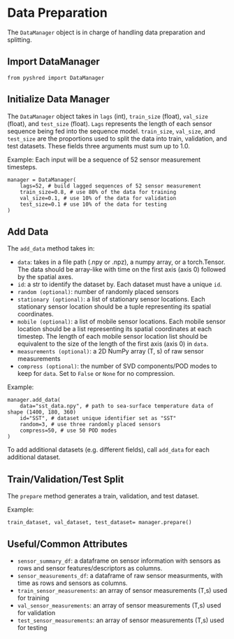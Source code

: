 # Data Preparation

The `DataManager` object is in charge of handling data preparation and splitting.

## Import DataManager

`from pyshred import DataManager`


## Initialize Data Manager
The `DataManager` object takes in `lags` (int), `train_size` (float), `val_size` (float), and `test_size` (float). `Lags` represents the length of each sensor sequence being fed into the sequence model. `train_size`, `val_size`, and `test_size` are the proportions used to split the data into train, validation, and test datasets. These fields three arguments must sum up to 1.0.

Example:
Each input will be a sequence of 52 sensor measurement timesteps. 
```
manager = DataManager(
    lags=52, # build lagged sequences of 52 sensor measurement
    train_size=0.8, # use 80% of the data for training
    val_size=0.1, # use 10% of the data for validation
    test_size=0.1 # use 10% of the data for testing
)
```


## Add Data
The `add_data` method takes in:
- `data`: takes in a file path (.npy or .npz), a numpy array, or a torch.Tensor. The data should be array-like with time on the first axis (axis 0) followed by the spatial axes.
- `id`: a str to identify the dataset by. Each dataset must have a unique `id`.
- `random (optional)`: number of randomly placed sensors
- `stationary (optional)`: a list of stationary sensor locations. Each stationary sensor location should be a tuple representing its spatial coordinates.
- `mobile (optional)`: a list of mobile sensor locations. Each mobile sensor location should be a list representing its spatial coordinates at each timestep. The length of each mobile sensor location list should be equivalent to the size of the length of the first axis (axis 0) in `data`.
 - `measurements (optional)`: a 2D NumPy array (T, s) of raw sensor measurements
 - `compress (optional)`: the number of SVD components/POD modes to keep for `data`. Set to `False` or `None` for no compression.

Example:
```
manager.add_data(
    data="sst_data.npy", # path to sea-surface temperature data of shape (1400, 180, 360)
    id="SST", # dataset unique identifier set as "SST"
    random=3, # use three randomly placed sensors
    compress=50, # use 50 POD modes
)
```

To add additional datasets (e.g. different fields), call `add_data` for each additional dataset.



## Train/Validation/Test Split
The `prepare` method generates a train, validation, and test dataset.

Example:
```
train_dataset, val_dataset, test_dataset= manager.prepare()
```

## Useful/Common Attributes
- `sensor_summary_df`: a dataframe on sensor information with sensors as rows and sensor features/descriptors as columns.
- `sensor_measurements_df`: a dataframe of raw sensor measurments, with time as rows and sensors as columns.
- `train_sensor_measurements`: an array of sensor measurements (T,s) used for training
- `val_sensor_measurements`: an array of sensor measurements (T,s) used for validation
- `test_sensor_measurements`: an array of sensor measurements (T,s) used for testing

